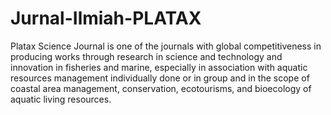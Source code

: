 # Jurnal-Ilmiah-PLATAX
Platax Science Journal is one of the journals with global competitiveness in producing works through research in science and technology and innovation in fisheries and marine, especially in association with aquatic resources management individually done or in group and in the scope of coastal area management, conservation, ecotourisms, and bioecology of aquatic living resources.
